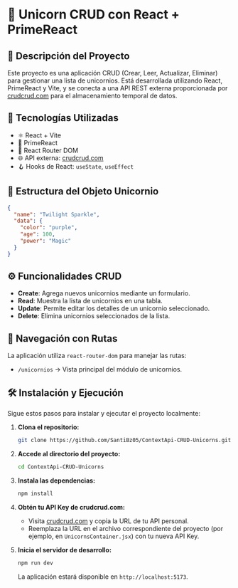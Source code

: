 # 🦄 Unicorn CRUD con React + PrimeReact

## 📝 Descripción del Proyecto

Este proyecto es una aplicación CRUD (Crear, Leer, Actualizar, Eliminar) para gestionar una lista de unicornios. Está desarrollada utilizando React, PrimeReact y Vite, y se conecta a una API REST externa proporcionada por [crudcrud.com](https://crudcrud.com/) para el almacenamiento temporal de datos.

## 🚀 Tecnologías Utilizadas

- ⚛️ React + Vite
- 🎨 PrimeReact
- 🧭 React Router DOM
- 🌐 API externa: [crudcrud.com](https://crudcrud.com/)
- 🪝 Hooks de React: `useState`, `useEffect`

## 🦄 Estructura del Objeto Unicornio

```json
{
  "name": "Twilight Sparkle",
  "data": {
    "color": "purple",
    "age": 100,
    "power": "Magic"
  }
}
```

## ⚙️ Funcionalidades CRUD

- **Create**: Agrega nuevos unicornios mediante un formulario.
- **Read**: Muestra la lista de unicornios en una tabla.
- **Update**: Permite editar los detalles de un unicornio seleccionado.
- **Delete**: Elimina unicornios seleccionados de la lista.

## 🧭 Navegación con Rutas

La aplicación utiliza `react-router-dom` para manejar las rutas:

- `/unicornios` → Vista principal del módulo de unicornios.

## 🛠️ Instalación y Ejecución

Sigue estos pasos para instalar y ejecutar el proyecto localmente:

1. **Clona el repositorio:**

   ```bash
   git clone https://github.com/SantiBz05/ContextApi-CRUD-Unicorns.git
   ```

2. **Accede al directorio del proyecto:**

   ```bash
   cd ContextApi-CRUD-Unicorns
   ```

3. **Instala las dependencias:**

   ```bash
   npm install
   ```

4. **Obtén tu API Key de crudcrud.com:**

   - Visita [crudcrud.com](https://crudcrud.com/) y copia la URL de tu API personal.
   - Reemplaza la URL en el archivo correspondiente del proyecto (por ejemplo, en `UnicornsContainer.jsx`) con tu nueva API Key.

5. **Inicia el servidor de desarrollo:**

   ```bash
   npm run dev
   ```

   La aplicación estará disponible en `http://localhost:5173`.


